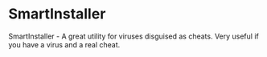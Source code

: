 # SmartInstaller
SmartInstaller - A great utility for viruses disguised as cheats. Very useful if you have a virus and a real cheat.
